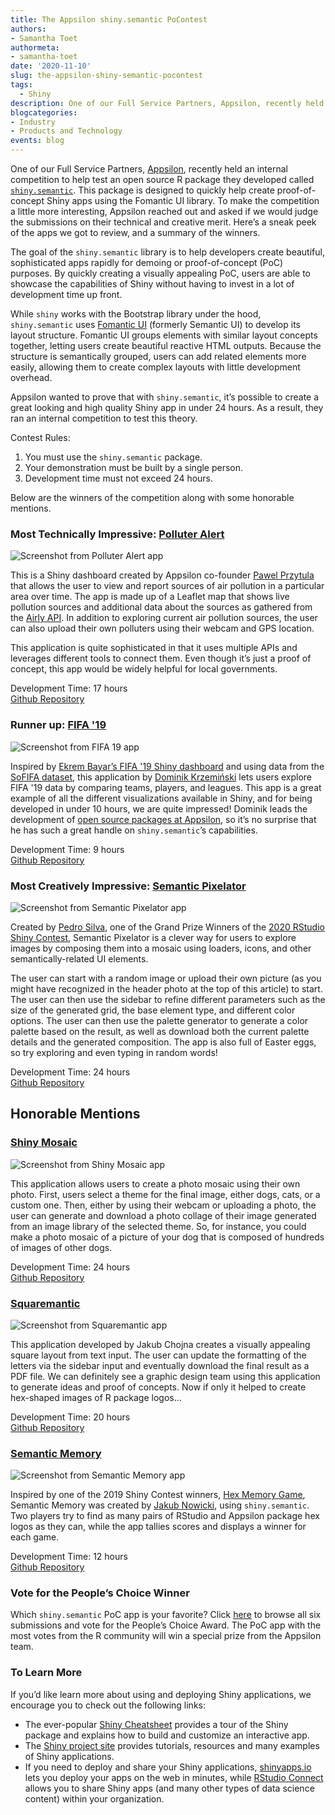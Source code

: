 ```yaml
---
title: The Appsilon shiny.semantic PoContest
authors:
- Samantha Toet
authormeta:
- samantha-toet
date: '2020-11-10'
slug: the-appsilon-shiny-semantic-pocontest
tags:
  - Shiny
description: One of our Full Service Partners, Appsilon, recently held an internal competition to help test an open source R package they developed called shiny.semantic. To make the competition a little more interesting, Appsilon reached out and asked if we would judge the submissions on their technical and creative merit. Here’s a sneak peek of the apps we got to review, and a summary of the winners.
blogcategories:
- Industry
- Products and Technology
events: blog
---
```


One of our Full Service Partners, <a href="https://appsilon.com/shiny" target="_blank" rel="noopener noreferrer">Appsilon</a>, recently held an internal competition to help test an open source R package they developed called <a href="https://github.com/Appsilon/shiny.semantic" target="_blank" rel="noopener noreferrer">`shiny.semantic`</a>. This package is designed to quickly help create proof-of-concept Shiny apps using the Fomantic UI library. To make the competition a little more interesting, Appsilon reached out and asked if we would judge the submissions on their technical and creative merit. Here’s a sneak peek of the apps we got to review, and a summary of the winners. 


The goal of the `shiny.semantic` library is to help developers create beautiful, sophisticated apps rapidly for demoing or proof-of-concept (PoC) purposes. By quickly creating a visually appealing PoC, users are able to showcase the capabilities of Shiny without having to invest in a lot of development time up front. 

While `shiny` works with the Bootstrap library under the hood, `shiny.semantic` uses <a href="https://fomantic-ui.com/" target="_blank" rel="noopener noreferrer">Fomantic UI</a> (formerly Semantic UI) to develop its layout structure. Fomantic UI groups elements with similar layout concepts together, letting users create beautiful reactive HTML outputs. Because the structure is semantically grouped, users can add related elements more easily, allowing them to create complex layouts with little development overhead. 

Appsilon wanted to prove that with `shiny.semantic`, it’s possible to create a great looking and high quality Shiny app in under 24 hours. As a result, they ran an internal competition to test this theory. 

Contest Rules:

1. You must use the `shiny.semantic` package.
2. Your demonstration must be built by a single person.
3. Development time must not exceed 24 hours. 

Below are the winners of the competition along with some honorable mentions. 

### Most Technically Impressive: <a href="https://demo.appsilon.ai/apps/polluter/" target="_blank" rel="noopener noreferrer">Polluter Alert</a>

<img align="center" src="polluter-alert.png" alt="Screenshot from Polluter Alert app">

This is a Shiny dashboard created by Appsilon co-founder <a href="https://appsilon.com/author/pawel/" target="_blank" rel="noopener noreferrer">Pawel Przytula</a> that allows the user to view and report sources of air pollution in a particular area over time. The app is made up of a Leaflet map that shows live pollution sources and additional data about the sources as gathered from the <a href="https://developer.airly.eu/" target="_blank" rel="noopener noreferrer">Airly API</a>. In addition to exploring current air pollution sources, the user can also upload their own polluters using their webcam and GPS location.

This application is quite sophisticated in that it uses multiple APIs and leverages different tools to connect them. Even though it’s just a proof of concept, this app would be widely helpful for local governments. 

Development Time: 17 hours
<br>
<a href="https://github.com/Appsilon/shiny.semantic-hackathon-2020/tree/master/polluter-alert" target="_blank" rel="noopener noreferrer">Github Repository</a>

### Runner up: <a href="https://demo.appsilon.ai/apps/fifa19/" target="_blank" rel="noopener noreferrer">FIFA '19</a>

<img align="center" src="fifa.png" alt="Screenshot from FIFA 19 app">


Inspired by <a href="https://ekrem-bayar.shinyapps.io/FifaDash/" target="_blank" rel="noopener noreferrer">Ekrem Bayar’s FIFA '19 Shiny dashboard</a> and using data from the <a href="https://sofifa.com/" target="_blank" rel="noopener noreferrer">SoFIFA dataset</a>, this application by <a href="https://appsilon.com/author/dominik/" target="_blank" rel="noopener noreferrer">Dominik Krzemiński</a> lets users explore FIFA '19 data by comparing teams, players, and leagues. This app is a great example of all the different visualizations available in Shiny, and for being developed in under 10 hours, we are quite impressed! Dominik leads the development of <a href="http://shiny.tools" target="_blank" rel="noopener noreferrer">open source packages at Appsilon</a>, so it’s no surprise that he has such a great handle on `shiny.semantic`’s capabilities. 

Development Time: 9 hours
<br>
<a href="https://github.com/Appsilon/shiny.semantic-hackathon-2020/tree/master/fifa19" target="_blank" rel="noopener noreferrer">Github Repository</a>

### Most Creatively Impressive: <a href="https://demo.appsilon.ai/apps/pixelator/" target="_blank" rel="noopener noreferrer">Semantic Pixelator</a>

<img align="center" src="semantic-pixelator.png" alt="Screenshot from Semantic Pixelator app">


Created  by <a href="https://appsilon.com/author/pedro/" target="_blank" rel="noopener noreferrer">Pedro Silva</a>, one of the Grand Prize Winners of the <a href="https://blog.rstudio.com/2020/07/13/winners-of-the-2nd-shiny-contest/" target="_blank" rel="noopener noreferrer">2020 RStudio Shiny Contest</a>, Semantic Pixelator is a clever way for users to explore images by composing them into a mosaic using loaders, icons, and other semantically-related UI elements. 

The user can start with a random image or upload their own picture (as you might have recognized in the header photo at the top of this article) to start. The user can then use the sidebar to refine different parameters such as the size of the generated grid, the base element type, and different color options. The user can then use the palette generator to generate a color palette based on the result, as well as download both the current palette details and the generated composition. The app is also full of Easter eggs, so try exploring and even typing in random words!

Development Time: 24 hours
<br>
<a href="https://github.com/Appsilon/shiny.semantic-hackathon-2020/tree/master/semantic.pixelator" target="_blank" rel="noopener noreferrer">Github Repository</a>

## Honorable Mentions

### <a href="https://demo.appsilon.ai/apps/mosaic/" target="_blank" rel="noopener noreferrer">Shiny Mosaic</a>

<img align="center" src="shiny-mosaic.png" alt="Screenshot from Shiny Mosaic app">


This application allows users to create a photo mosaic using their own photo. First, users select a theme for the final image, either dogs, cats, or a custom one. Then, either by using their webcam or uploading a photo, the user can generate and download a photo collage of their image generated from an image library of the selected theme. So, for instance, you could make a photo mosaic of a picture of your dog that is composed of hundreds of images of other dogs. 

Development Time: 24 hours
<br>
<a href="https://github.com/Appsilon/shiny.semantic-hackathon-2020/tree/master/mosaic" target="_blank" rel="noopener noreferrer">Github Repository</a>

### <a href="hhttps://demo.appsilon.ai/apps/squaremantic/" target="_blank" rel="noopener noreferrer">Squaremantic</a>

<img align="center" style="padding: 0px;" src="squaremantic.png" alt="Screenshot from Squaremantic app">


This application developed by Jakub Chojna creates a visually appealing square layout from text input. The user can update the formatting of the letters via the sidebar input and eventually download the final result as a PDF file. We can definitely see a graphic design team using this application to generate ideas and proof of concepts. Now if only it helped to create hex-shaped images of R package logos...

Development Time: 20 hours
<br>
<a href="https://github.com/Appsilon/shiny.semantic-hackathon-2020/tree/master/squaremantic" target="_blank" rel="noopener noreferrer">Github Repository</a>

### <a href="https://demo.appsilon.ai/apps/semantic_memory/" target="_blank" rel="noopener noreferrer">Semantic Memory</a>

<img align="center" style="padding: 0px;" src="semantic-memory.png" alt="Screenshot from Semantic Memory app">


Inspired by one of the 2019 Shiny Contest winners, <a href="https://community.rstudio.com/t/shiny-contest-submission-hex-memory-game/25336" target="_blank" rel="noopener noreferrer">Hex Memory Game</a>, Semantic Memory was created by <a href="https://appsilon.com/author/kuba/" target="_blank" rel="noopener noreferrer">Jakub Nowicki</a>, using `shiny.semantic`. Two players try to find as many pairs of RStudio and Appsilon package hex logos as they can, while the app tallies scores and displays a winner for each game.

Development Time: 12 hours
<br>
<a href="https://github.com/Appsilon/shiny.semantic-hackathon-2020/tree/master/semantic_memory" target="_blank" rel="noopener noreferrer">Github Repository</a>

### Vote for the People’s Choice Winner

Which `shiny.semantic` PoC app is your favorite? Click <a href="https://forms.gle/KPvtkdKSTsY94h6a8" target="_blank" rel="noopener noreferrer">here</a> to browse all six submissions and vote for the People’s Choice Award. The PoC app with the most votes from the R community will win a special prize from the Appsilon team. 

### To Learn More

If you’d like learn more about using and deploying Shiny applications, we encourage you to check out the following links:

- The ever-popular <a href="https://github.com/rstudio/cheatsheets/raw/master/shiny.pdf" target="_blank" rel="noopener noreferrer">Shiny Cheatsheet</a> provides a tour of the Shiny package and explains how to build and customize an interactive app. 
- The <a href="https://shiny.rstudio.com/" target="_blank" rel="noopener noreferrer">Shiny project site</a> provides tutorials, resources and many examples of Shiny applications.
- If you need to deploy and share your Shiny applications, <a href="https://www.shinyapps.io/" target="_blank" rel="noopener noreferrer">shinyapps.io</a> lets you deploy your apps on the web in minutes, while <a href="https://rstudio.com/products/connect/" target="_blank" rel="noopener noreferrer">RStudio Connect</a> allows you to share Shiny apps (and many other types of data science content) within your organization. 
